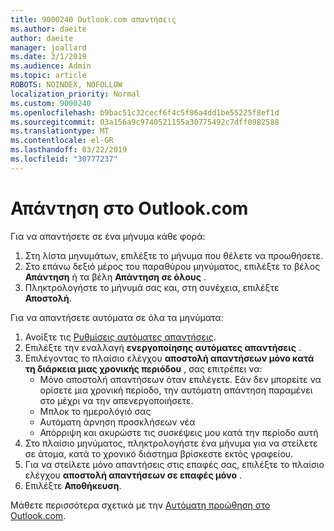```yaml
---
title: 9000240 Outlook.com απαντήσεις
ms.author: daeite
author: daeite
manager: joallard
ms.date: 3/1/2019
ms.audience: Admin
ms.topic: article
ROBOTS: NOINDEX, NOFOLLOW
localization_priority: Normal
ms.custom: 9000240
ms.openlocfilehash: b9bac51c32cecf6f4c5f86a4dd1be55225f8ef1d
ms.sourcegitcommit: 03a156a9c9740521155a30775492c7dff0982588
ms.translationtype: MT
ms.contentlocale: el-GR
ms.lasthandoff: 03/22/2019
ms.locfileid: "30777237"
---
```

# <a name="replying-in-outlookcom"></a>Απάντηση στο Outlook.com

Για να απαντήσετε σε ένα μήνυμα κάθε φορά:

1. Στη λίστα μηνυμάτων, επιλέξτε το μήνυμα που θέλετε να προωθήσετε.
2. Στο επάνω δεξιό μέρος του παραθύρου μηνύματος, επιλέξτε το βέλος **Απάντηση** ή τα βέλη **Απάντηση σε όλους** .
3. Πληκτρολογήστε το μήνυμά σας και, στη συνέχεια, επιλέξτε **Αποστολή**.

Για να απαντήσετε αυτόματα σε όλα τα μηνύματα:

1. Ανοίξτε τις [Ρυθμίσεις αυτόματες απαντήσεις](https://outlook.live.com/mail/options/mail/automaticReplies/automaticRepliesOption).
2. Επιλέξτε την εναλλαγή **ενεργοποίησης αυτόματες απαντήσεις** .
3. Επιλέγοντας το πλαίσιο ελέγχου **αποστολή απαντήσεων μόνο κατά τη διάρκεια μιας χρονικής περιόδου** , σας επιτρέπει να:
    - Μόνο αποστολή απαντήσεων όταν επιλέγετε. Εάν δεν μπορείτε να ορίσετε μια χρονική περίοδο, την αυτόματη απάντηση παραμένει στο μέχρι να την απενεργοποιήσετε.
    - Μπλοκ το ημερολόγιό σας
    - Αυτόματη άρνηση προσκλήσεων νέα
    - Απόρριψη και ακυρώστε τις συσκέψεις μου κατά την περίοδο αυτή
4. Στο πλαίσιο μηνύματος, πληκτρολογήστε ένα μήνυμα για να στείλετε σε άτομα, κατά το χρονικό διάστημα βρίσκεστε εκτός γραφείου.
5. Για να στείλετε μόνο απαντήσεις στις επαφές σας, επιλέξτε το πλαίσιο ελέγχου **αποστολή απαντήσεων σε επαφές μόνο** .
6. Επιλέξτε **Αποθήκευση**.

Μάθετε περισσότερα σχετικά με την [Αυτόματη προώθηση στο Outlook.com](https://support.office.com/article/14614626-9855-48dc-a986-dec81d07b1a0).